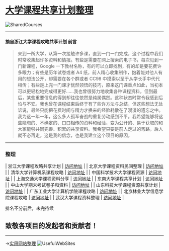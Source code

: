 # [大学课程共享计划整理](https://ctrlcoder.github.io/SharedCourses/)  
![SharedCourses](https://i.loli.net/2019/05/22/5ce4a722713b648959.png)

---

#### 摘自浙江大学课程攻略共享计划 前言
> 来到一所大学，从第一次接触许多课，直到一门一门完成，这个过程中我们时常收集起许多资料和情报。有些是需要在网上搜索的电子书，每次见到一门新课程，Google 一下教材名称，有的可以立即找到，有的却是要花费许多眼力；有些是历年试卷或者 A4 纸，前人精心收集制作，抱着能对他人有用的想法公开，却需要在各个群或者 CC98 中摸索以至于从学长手中代代相传；有些是上完一门课才恍然领悟的技巧，原来这门课重点如此，当初本可以更轻松地完成得更好……我也曾很努力地收集各种课程资料，但到最后，某些重要信息的得到却往往依然是纯属偶然。这种状态时常令我感到后怕与不安。我也曾在课程结束后终于有了些许方法与总结，但这些想法无处诉说，最终只能把花费时间与精力才换来的经验耗散在了漫漫的遗忘之中。我为这一年一年，这么多人孤军奋战的重复劳动感到不平。我希望能够将这些隐晦的、不确定的、口口相传的资料和经验，变为公开的、易于获取的和大家能够共同完善、积累的共享资料。我希望只要是前人走过的弯路，后人就不必再走。这是我的信念，也是我建立这个项目的原因。

---

### 整理 

 
| 浙江大学课程攻略共享计划 | [访问地址](https://qsctech.github.io/zju-icicles/) |
| 北京大学课程资料民间整理 | [访问地址](https://lib-pku.github.io ) | 
| 清华大学计算机系课程攻略 | [访问地址](https://github.com/PKUanonym/REKCARC-TSC-UHT) | 
| 中国科学技术大学课程资源 | [访问地址](https://ustc-resource.github.io/USTC-Course) | 
| 上海交通大学课程资料分享 | [访问地址](https://github.com/CoolPhilChen/SJTU-Courses/) | 
| 东南大学课程共享计划 | [访问地址](https://github.com/zjdx1998/seucourseshare) | 
| 中山大学期末考试卷子和资料 | [访问地址](https://github.com/sysuexam/SYSU-Exam) | 
| 山东科技大学课程资源共享计划 | [访问地址](https://github.com/deepwzh/sdust-examination-materials) | 
| 广东工业大学计算机学院课程攻略 | [访问地址](https://github.com/brenner8023/gdut-course) |
| 北京林业大学信息学院课程攻略 | [访问地址](https://github.com/bljx/BFU-leaf) |
| 武汉大学课程资料整理 | [访问地址](https://github.com/openwhu/OpenWHU) |


排名不分前后，未完待续

## 致敬各项目的发起者和贡献者！
---
->[实用网站整理](https://ctrlcoder.github.io/UsefulWebSites/)
![UsefulWebSites](https://i.loli.net/2019/05/21/5ce3868cd133646786.png)
